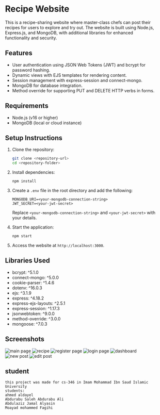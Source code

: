 # Recipe Website

This is a recipe-sharing website where master-class chefs can post their recipes for users to explore and try out. The website is built using Node.js, Express.js, and MongoDB, with additional libraries for enhanced functionality and security.

## Features
- User authentication using JSON Web Tokens (JWT) and bcrypt for password hashing.
- Dynamic views with EJS templates for rendering content.
- Session management with express-session and connect-mongo.
- MongoDB for database integration.
- Method override for supporting PUT and DELETE HTTP verbs in forms.

## Requirements
- Node.js (v16 or higher)
- MongoDB (local or cloud instance)

## Setup Instructions

1. Clone the repository:
   ```bash
   git clone <repository-url>
   cd <repository-folder>
   ```

2. Install dependencies:
   ```bash
   npm install
   ```

3. Create a `.env` file in the root directory and add the following:
   ```env
   MONGODB_URI=<your-mongodb-connection-string>
   JWT_SECRET=<your-jwt-secret>
   ```
   Replace `<your-mongodb-connection-string>` and `<your-jwt-secret>` with your details.

4. Start the application:
   ```bash
   npm start
   ```

5. Access the website at `http://localhost:3000`.

## Libraries Used
- bcrypt: ^5.1.0
- connect-mongo: ^5.0.0
- cookie-parser: ^1.4.6
- dotenv: ^16.0.3
- ejs: ^3.1.9
- express: ^4.18.2
- express-ejs-layouts: ^2.5.1
- express-session: ^1.17.3
- jsonwebtoken: ^9.0.0
- method-override: ^3.0.0
- mongoose: ^7.0.3


## Screenshots
![main page](screenshots/main.png)
![recipe](screenshots/recipe.png)
![register page](screenshots/register.png)
![login page](screenshots/login.png)
![dashboard](screenshots/dashboard.png)
![new post](screenshots/new-post.png)
![edit post](screenshots/edit-post.png)







## student
```
this project was made for cs-346 in Imam Mohammad Ibn Saud Islamic University 
students:
ahmed aldayel
Abdurabu Saleh Abdurabu Ali 
Abdulaziz Jamal Alyasin 
Moayad mohammed Fagihi


